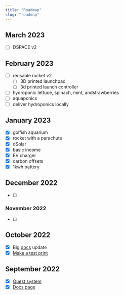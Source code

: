 ```yaml
---
title: "Roadmap"
slug: "roadmap"
---
```


## March 2023

- [ ] DSPACE v2

## February 2023

- [ ] reusable rocket v2
    - [ ] 3D printed launchpad
    - [ ] 3d printed launch controller
- [ ] hydroponic lettuce, spinach, mint, andstrawberries
- [ ] aquaponics
- [ ] deliver hydroponics locally

## January 2023

- [x] golfish aquarium
- [x] rocket with a parachute
- [x] dSolar
- [x] basic income
- [x] EV charger
- [x] carbon offsets
- [x] 1kwh battery

## December 2022

- [ ] 

### November 2022

- [ ] 

## October 2022
- [x] Big [docs](/docs) update
- [x] [Make a test print](/inventory/add/1)

## September 2022

- [x] [Quest system](/docs/quests)
- [x] [Docs page](/docs)